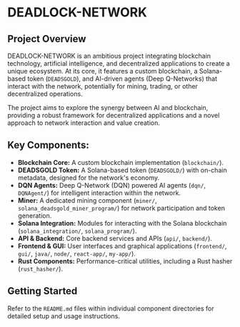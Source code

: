 # DEADLOCK-NETWORK

## Project Overview

DEADLOCK-NETWORK is an ambitious project integrating blockchain technology, artificial intelligence, and decentralized applications to create a unique ecosystem. At its core, it features a custom blockchain, a Solana-based token (`DEADSGOLD`), and AI-driven agents (Deep Q-Networks) that interact with the network, potentially for mining, trading, or other decentralized operations.

The project aims to explore the synergy between AI and blockchain, providing a robust framework for decentralized applications and a novel approach to network interaction and value creation.

## Key Components:

*   **Blockchain Core:** A custom blockchain implementation (`blockchain/`).
*   **DEADSGOLD Token:** A Solana-based token (`DEADSGOLD/`) with on-chain metadata, designed for the network's economy.
*   **DQN Agents:** Deep Q-Network (DQN) powered AI agents (`dqn/`, `DQNAgent/`) for intelligent interaction within the network.
*   **Miner:** A dedicated mining component (`miner/`, `solana_deadsgold_miner_program/`) for network participation and token generation.
*   **Solana Integration:** Modules for interacting with the Solana blockchain (`solana_integration/`, `solana_program/`).
*   **API & Backend:** Core backend services and APIs (`api/`, `backend/`).
*   **Frontend & GUI:** User interfaces and graphical applications (`frontend/`, `gui/`, `java/`, `node/`, `react-app/`, `my-app/`).
*   **Rust Components:** Performance-critical utilities, including a Rust hasher (`rust_hasher/`).

## Getting Started

Refer to the `README.md` files within individual component directories for detailed setup and usage instructions.
